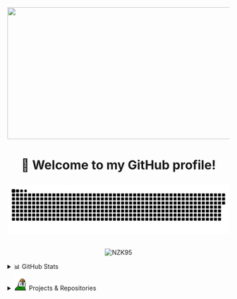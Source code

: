 <div align="center">
  <img height="300" width="600" src="https://user-images.githubusercontent.com/74038190/225813708-98b745f2-7d22-48cf-9150-083f1b00d6c9.gif" />
</div>

<h1 align="center">👋 Welcome to my GitHub profile!
<p align="center">
  <img width="1000" src="assets/github-snake.svg" alt="Commits snake"/>
</p>
</h1>


<p align="center">
  <img src="https://komarev.com/ghpvc/?username=NZK95&label=Profile%20views&color=0e75b6&style=flat" alt="NZK95" />
</p>
<details>
  <summary>📊 GitHub Stats</summary>
  
  <br>
  <div align="center">
    <img src="https://github-readme-stats.vercel.app/api?username=NZK95&show_icons=true&count_private=true&theme=dark" />
    <br><br>
    <img src="https://github-readme-stats.vercel.app/api/top-langs/?username=NZK95&layout=compact&theme=dark" />
  </div>
</details>

<details>
  <summary><img src="https://raw.githubusercontent.com/ItsAnunesS/ItsAnunesS/master/src/img/parrots/flags/indiaparrot.gif" width="30" height="40"/> Projects & Repositories</summary>
  <br>
  <ul>
  </ul>
</details>

